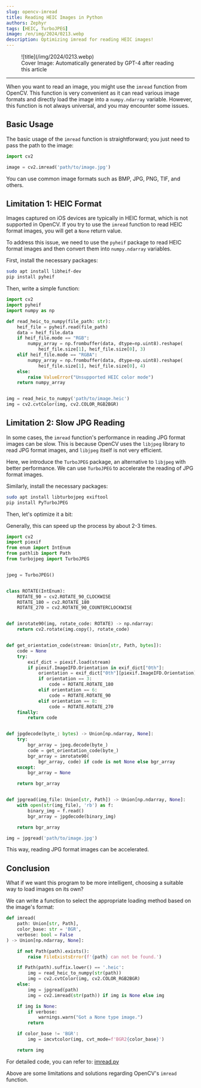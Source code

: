 ```yaml
---
slug: opencv-imread
title: Reading HEIC Images in Python
authors: Zephyr
tags: [HEIC, TurboJPEG]
image: /en/img/2024/0213.webp
description: Optimizing imread for reading HEIC images!
---
```


<figure>
![title](/img/2024/0213.webp)
<figcaption>Cover Image: Automatically generated by GPT-4 after reading this article</figcaption>
</figure>

---

When you want to read an image, you might use the `imread` function from OpenCV. This function is very convenient as it can read various image formats and directly load the image into a `numpy.ndarray` variable. However, this function is not always universal, and you may encounter some issues.

<!-- truncate -->

## Basic Usage

The basic usage of the `imread` function is straightforward; you just need to pass the path to the image:

```python
import cv2

image = cv2.imread('path/to/image.jpg')
```

You can use common image formats such as BMP, JPG, PNG, TIF, and others.

## Limitation 1: HEIC Format

Images captured on iOS devices are typically in HEIC format, which is not supported in OpenCV. If you try to use the `imread` function to read HEIC format images, you will get a `None` return value.

To address this issue, we need to use the `pyheif` package to read HEIC format images and then convert them into `numpy.ndarray` variables.

First, install the necessary packages:

```bash
sudo apt install libheif-dev
pip install pyheif
```

Then, write a simple function:

```python
import cv2
import pyheif
import numpy as np

def read_heic_to_numpy(file_path: str):
    heif_file = pyheif.read(file_path)
    data = heif_file.data
    if heif_file.mode == "RGB":
        numpy_array = np.frombuffer(data, dtype=np.uint8).reshape(
            heif_file.size[1], heif_file.size[0], 3)
    elif heif_file.mode == "RGBA":
        numpy_array = np.frombuffer(data, dtype=np.uint8).reshape(
            heif_file.size[1], heif_file.size[0], 4)
    else:
        raise ValueError("Unsupported HEIC color mode")
    return numpy_array


img = read_heic_to_numpy('path/to/image.heic')
img = cv2.cvtColor(img, cv2.COLOR_RGB2BGR)
```

## Limitation 2: Slow JPG Reading

In some cases, the `imread` function's performance in reading JPG format images can be slow. This is because OpenCV uses the `libjpeg` library to read JPG format images, and `libjpeg` itself is not very efficient.

Here, we introduce the `TurboJPEG` package, an alternative to `libjpeg` with better performance. We can use `TurboJPEG` to accelerate the reading of JPG format images.

Similarly, install the necessary packages:

```bash
sudo apt install libturbojpeg exiftool
pip install PyTurboJPEG
```

Then, let's optimize it a bit:

Generally, this can speed up the process by about 2-3 times.

```python
import cv2
import piexif
from enum import IntEnum
from pathlib import Path
from turbojpeg import TurboJPEG


jpeg = TurboJPEG()


class ROTATE(IntEnum):
    ROTATE_90 = cv2.ROTATE_90_CLOCKWISE
    ROTATE_180 = cv2.ROTATE_180
    ROTATE_270 = cv2.ROTATE_90_COUNTERCLOCKWISE


def imrotate90(img, rotate_code: ROTATE) -> np.ndarray:
    return cv2.rotate(img.copy(), rotate_code)


def get_orientation_code(stream: Union[str, Path, bytes]):
    code = None
    try:
        exif_dict = piexif.load(stream)
        if piexif.ImageIFD.Orientation in exif_dict["0th"]:
            orientation = exif_dict["0th"][piexif.ImageIFD.Orientation]
            if orientation == 3:
                code = ROTATE.ROTATE_180
            elif orientation == 6:
                code = ROTATE.ROTATE_90
            elif orientation == 8:
                code = ROTATE.ROTATE_270
    finally:
        return code


def jpgdecode(byte_: bytes) -> Union[np.ndarray, None]:
    try:
        bgr_array = jpeg.decode(byte_)
        code = get_orientation_code(byte_)
        bgr_array = imrotate90(
            bgr_array, code) if code is not None else bgr_array
    except:
        bgr_array = None

    return bgr_array


def jpgread(img_file: Union[str, Path]) -> Union[np.ndarray, None]:
    with open(str(img_file), 'rb') as f:
        binary_img = f.read()
        bgr_array = jpgdecode(binary_img)

    return bgr_array

img = jpgread('path/to/image.jpg')
```

This way, reading JPG format images can be accelerated.

## Conclusion

What if we want this program to be more intelligent, choosing a suitable way to load images on its own?

We can write a function to select the appropriate loading method based on the image's format:

```python
def imread(
    path: Union[str, Path],
    color_base: str = 'BGR',
    verbose: bool = False
) -> Union[np.ndarray, None]:

    if not Path(path).exists():
        raise FileExistsError(f'{path} can not be found.')

    if Path(path).suffix.lower() == '.heic':
        img = read_heic_to_numpy(str(path))
        img = cv2.cvtColor(img, cv2.COLOR_RGB2BGR)
    else:
        img = jpgread(path)
        img = cv2.imread(str(path)) if img is None else img

    if img is None:
        if verbose:
            warnings.warn("Got a None type image.")
        return

    if color_base != 'BGR':
        img = imcvtcolor(img, cvt_mode=f'BGR2{color_base}')

    return img
```

For detailed code, you can refer to: [imread.py](https://github.com/DocsaidLab/DocsaidKit/blob/eb8ac0a56779a75dcc951c683001e6129052cc5a/docsaidkit/vision/improc.py#L197)

Above are some limitations and solutions regarding OpenCV's `imread` function.
